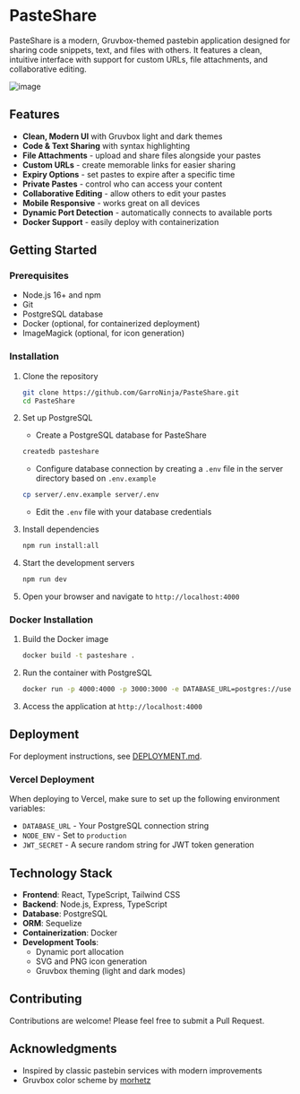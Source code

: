 # PasteShare

PasteShare is a modern, Gruvbox-themed pastebin application designed for sharing code snippets, text, and files with others. It features a clean, intuitive interface with support for custom URLs, file attachments, and collaborative editing.

![image](https://github.com/user-attachments/assets/38b6f65a-e58d-4b9e-b79d-a5c505cc6b0b)

## Features

- **Clean, Modern UI** with Gruvbox light and dark themes
- **Code & Text Sharing** with syntax highlighting
- **File Attachments** - upload and share files alongside your pastes
- **Custom URLs** - create memorable links for easier sharing
- **Expiry Options** - set pastes to expire after a specific time
- **Private Pastes** - control who can access your content
- **Collaborative Editing** - allow others to edit your pastes
- **Mobile Responsive** - works great on all devices
- **Dynamic Port Detection** - automatically connects to available ports
- **Docker Support** - easily deploy with containerization

## Getting Started

### Prerequisites

- Node.js 16+ and npm
- Git
- PostgreSQL database
- Docker (optional, for containerized deployment)
- ImageMagick (optional, for icon generation)

### Installation

1. Clone the repository
   ```bash
   git clone https://github.com/GarroNinja/PasteShare.git
   cd PasteShare
   ```

2. Set up PostgreSQL
   - Create a PostgreSQL database for PasteShare
   ```bash
   createdb pasteshare
   ```
   - Configure database connection by creating a `.env` file in the server directory based on `.env.example`
   ```bash
   cp server/.env.example server/.env
   ```
   - Edit the `.env` file with your database credentials

3. Install dependencies
   ```bash
   npm run install:all
   ```

4. Start the development servers
   ```bash
   npm run dev
   ```

5. Open your browser and navigate to `http://localhost:4000`

### Docker Installation

1. Build the Docker image
   ```bash
   docker build -t pasteshare .
   ```

2. Run the container with PostgreSQL
   ```bash
   docker run -p 4000:4000 -p 3000:3000 -e DATABASE_URL=postgres://username:password@host:port/pasteshare pasteshare
   ```

3. Access the application at `http://localhost:4000`

## Deployment

For deployment instructions, see [DEPLOYMENT.md](DEPLOYMENT.md).

### Vercel Deployment

When deploying to Vercel, make sure to set up the following environment variables:
- `DATABASE_URL` - Your PostgreSQL connection string
- `NODE_ENV` - Set to `production`
- `JWT_SECRET` - A secure random string for JWT token generation

## Technology Stack

- **Frontend**: React, TypeScript, Tailwind CSS
- **Backend**: Node.js, Express, TypeScript
- **Database**: PostgreSQL
- **ORM**: Sequelize
- **Containerization**: Docker
- **Development Tools**: 
  - Dynamic port allocation
  - SVG and PNG icon generation
  - Gruvbox theming (light and dark modes)

## Contributing

Contributions are welcome! Please feel free to submit a Pull Request.

## Acknowledgments

- Inspired by classic pastebin services with modern improvements
- Gruvbox color scheme by [morhetz](https://github.com/morhetz/gruvbox) 
